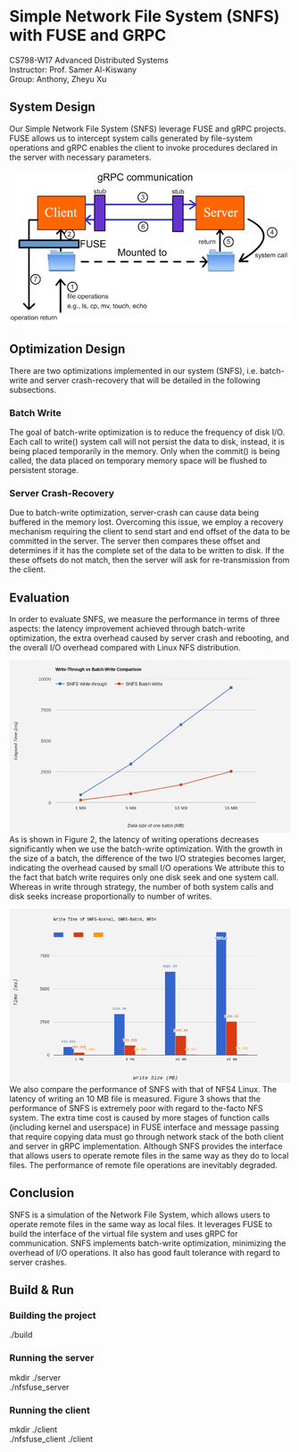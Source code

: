 # Simple Network File System (SNFS) with FUSE and GRPC      
CS798-W17 Advanced Distributed Systems    
Instructor: Prof. Samer Al-Kiswany    
Group: Anthony, Zheyu Xu    

## System Design    
Our Simple Network File System (SNFS) leverage FUSE and gRPC projects. FUSE allows us to intercept system calls generated by file-system operations and gRPC enables the client to invoke procedures declared in the server with necessary parameters.    

![Alt text](Report/system_design.png?raw=true "SNFS Design Architecture")    

## Optimization Design    
There are two optimizations implemented in our system (SNFS), i.e. batch-write and server crash-recovery that will be detailed in the following subsections.    
### Batch Write    
The goal of batch-write optimization is to reduce the frequency of disk I/O. Each call to write() system call will not persist the data to disk, instead, it is being placed temporarily in the memory. Only when the commit() is being called, the data placed on temporary memory space will be flushed to persistent storage.    
### Server Crash-Recovery     
Due to batch-write optimization, server-crash can cause data being buffered in the memory lost. Overcoming this issue, we employ a recovery mechanism requiring the client to send start and end offset of the data to be committed in the server. The server then compares these offset and determines if it has the complete set of the data to be written to disk. If the these offsets do not match, then the server will ask for re-transmission from the client.    

## Evaluation    
In order to evaluate SNFS, we measure the performance in terms of three aspects: the latency improvement achieved through batch-write optimization, the extra overhead caused by server crash and rebooting, and the overall I/O overhead compared with Linux NFS distribution.    

![Alt text](Report/batch-normal.png?raw=true "Comparison of Batch Write and (Normal) Write Through")    
As is shown in Figure 2, the latency of writing operations decreases significantly when we use the batch-write optimization. With the growth in the size of a batch, the difference of the two I/O strategies becomes larger, indicating the overhead caused by small I/O operations We attribute this to the fact that batch write requires only one disk seek and one system call. Whereas in write through strategy, the number of both system calls and disk seeks increase proportionally to number of writes.    

![Alt text](Report/nfs-comparison.png?raw=true "Overhead of FUSER and gRPC compared with Linux NFS")    
We also compare the performance of SNFS with that of NFS4 Linux. The latency of writing an 10 MB file is measured. Figure 3 shows that the performance of SNFS is extremely poor with regard to the-facto NFS system. The extra time cost is caused by more stages of function calls (including kernel and userspace) in FUSE interface and message passing that require copying data must go through network stack of the both client and server in gRPC implementation. Although SNFS provides the interface that allows users to operate remote files in the same way as they do to local files. The performance of remote file operations are inevitably degraded.    

## Conclusion   
SNFS is a simulation of the Network File System, which allows users to operate remote files in the same way as local files. It leverages FUSE to build the interface of the virtual file system and uses gRPC for communication. SNFS implements batch-write optimization, minimizing the overhead of I/O operations. It also has good fault tolerance with regard to server crashes.   
 
## Build & Run    
### Building the project    
./build    
### Running the server    
mkdir ./server    
./nfsfuse_server    
### Running the client    
mkdir ./client        
./nfsfuse_client ./client      


